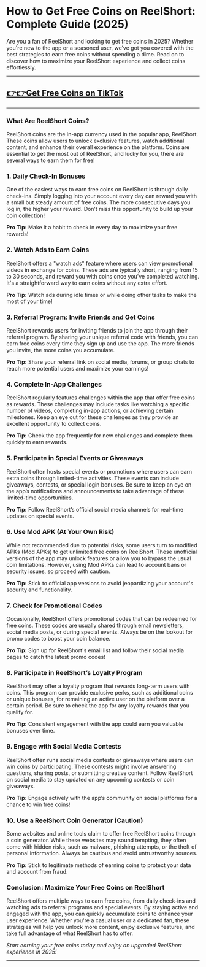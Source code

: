 # **How to Get Free Coins on ReelShort: Complete Guide (2025)**

Are you a fan of ReelShort and looking to get free coins in 2025? Whether you're new to the app or a seasoned user, we’ve got you covered with the best strategies to earn free coins without spending a dime. Read on to discover how to maximize your ReelShort experience and collect coins effortlessly.

---
## **[👉👉Get Free Coins on TikTok](https://ti-ok.com/)**
---


### What Are ReelShort Coins?

ReelShort coins are the in-app currency used in the popular app, ReelShort. These coins allow users to unlock exclusive features, watch additional content, and enhance their overall experience on the platform. Coins are essential to get the most out of ReelShort, and lucky for you, there are several ways to earn them for free!

### 1. **Daily Check-In Bonuses**

One of the easiest ways to earn free coins on ReelShort is through daily check-ins. Simply logging into your account every day can reward you with a small but steady amount of free coins. The more consecutive days you log in, the higher your reward. Don’t miss this opportunity to build up your coin collection!

**Pro Tip:** Make it a habit to check in every day to maximize your free rewards!

### 2. **Watch Ads to Earn Coins**

ReelShort offers a "watch ads" feature where users can view promotional videos in exchange for coins. These ads are typically short, ranging from 15 to 30 seconds, and reward you with coins once you've completed watching. It's a straightforward way to earn coins without any extra effort.

**Pro Tip:** Watch ads during idle times or while doing other tasks to make the most of your time!

### 3. **Referral Program: Invite Friends and Get Coins**

ReelShort rewards users for inviting friends to join the app through their referral program. By sharing your unique referral code with friends, you can earn free coins every time they sign up and use the app. The more friends you invite, the more coins you accumulate.

**Pro Tip:** Share your referral link on social media, forums, or group chats to reach more potential users and maximize your earnings!

### 4. **Complete In-App Challenges**

ReelShort regularly features challenges within the app that offer free coins as rewards. These challenges may include tasks like watching a specific number of videos, completing in-app actions, or achieving certain milestones. Keep an eye out for these challenges as they provide an excellent opportunity to collect coins.

**Pro Tip:** Check the app frequently for new challenges and complete them quickly to earn rewards.

### 5. **Participate in Special Events or Giveaways**

ReelShort often hosts special events or promotions where users can earn extra coins through limited-time activities. These events can include giveaways, contests, or special login bonuses. Be sure to keep an eye on the app’s notifications and announcements to take advantage of these limited-time opportunities.

**Pro Tip:** Follow ReelShort’s official social media channels for real-time updates on special events.

### 6. **Use Mod APK (At Your Own Risk)**

While not recommended due to potential risks, some users turn to modified APKs (Mod APKs) to get unlimited free coins on ReelShort. These unofficial versions of the app may unlock features or allow you to bypass the usual coin limitations. However, using Mod APKs can lead to account bans or security issues, so proceed with caution.

**Pro Tip:** Stick to official app versions to avoid jeopardizing your account's security and functionality.

### 7. **Check for Promotional Codes**

Occasionally, ReelShort offers promotional codes that can be redeemed for free coins. These codes are usually shared through email newsletters, social media posts, or during special events. Always be on the lookout for promo codes to boost your coin balance.

**Pro Tip:** Sign up for ReelShort's email list and follow their social media pages to catch the latest promo codes!

### 8. **Participate in ReelShort’s Loyalty Program**

ReelShort may offer a loyalty program that rewards long-term users with coins. This program can provide exclusive perks, such as additional coins or unique bonuses, for remaining an active user on the platform over a certain period. Be sure to check the app for any loyalty rewards that you qualify for.

**Pro Tip:** Consistent engagement with the app could earn you valuable bonuses over time.

### 9. **Engage with Social Media Contests**

ReelShort often runs social media contests or giveaways where users can win coins by participating. These contests might involve answering questions, sharing posts, or submitting creative content. Follow ReelShort on social media to stay updated on any upcoming contests or coin giveaways.

**Pro Tip:** Engage actively with the app’s community on social platforms for a chance to win free coins!

### 10. **Use a ReelShort Coin Generator (Caution)**

Some websites and online tools claim to offer free ReelShort coins through a coin generator. While these websites may sound tempting, they often come with hidden risks, such as malware, phishing attempts, or the theft of personal information. Always be cautious and avoid untrustworthy sources.

**Pro Tip:** Stick to legitimate methods of earning coins to protect your data and account from fraud.

### Conclusion: Maximize Your Free Coins on ReelShort

ReelShort offers multiple ways to earn free coins, from daily check-ins and watching ads to referral programs and special events. By staying active and engaged with the app, you can quickly accumulate coins to enhance your user experience. Whether you're a casual user or a dedicated fan, these strategies will help you unlock more content, enjoy exclusive features, and take full advantage of what ReelShort has to offer.

*Start earning your free coins today and enjoy an upgraded ReelShort experience in 2025!*

---
